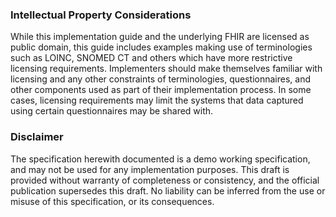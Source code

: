### Intellectual Property Considerations

While this implementation guide and the underlying FHIR are licensed as public domain, this guide includes examples making use of terminologies such 
as LOINC, SNOMED CT and others which have more restrictive licensing requirements. Implementers should make themselves familiar with licensing and 
any other constraints of terminologies, questionnaires, and other components used as part of their implementation process. In some cases, 
licensing requirements may limit the systems that data captured using certain questionnaires may be shared with.
  
### Disclaimer

The specification herewith documented is a demo working specification, and may not be used for any implementation purposes. 
This draft is provided without warranty of completeness or consistency, and the official publication supersedes this draft.
No liability can be inferred from the use or misuse of this specification, or its consequences.